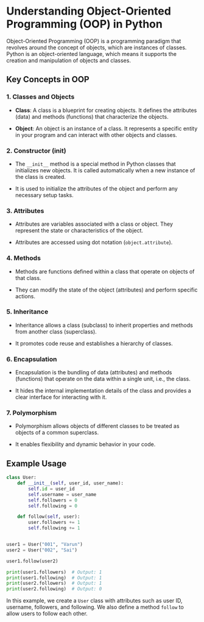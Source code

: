 # Understanding Object-Oriented Programming (OOP) in Python

Object-Oriented Programming (OOP) is a programming paradigm that revolves around the concept of objects, which are instances of classes. Python is an object-oriented language, which means it supports the creation and manipulation of objects and classes.

## Key Concepts in OOP

### 1. Classes and Objects

- **Class**: A class is a blueprint for creating objects. It defines the attributes (data) and methods (functions) that characterize the objects.
  
- **Object**: An object is an instance of a class. It represents a specific entity in your program and can interact with other objects and classes.

### 2. Constructor (__init__)

- The `__init__` method is a special method in Python classes that initializes new objects. It is called automatically when a new instance of the class is created.
  
- It is used to initialize the attributes of the object and perform any necessary setup tasks.

### 3. Attributes

- Attributes are variables associated with a class or object. They represent the state or characteristics of the object.
  
- Attributes are accessed using dot notation (`object.attribute`).

### 4. Methods

- Methods are functions defined within a class that operate on objects of that class.
  
- They can modify the state of the object (attributes) and perform specific actions.

### 5. Inheritance

- Inheritance allows a class (subclass) to inherit properties and methods from another class (superclass).
  
- It promotes code reuse and establishes a hierarchy of classes.

### 6. Encapsulation

- Encapsulation is the bundling of data (attributes) and methods (functions) that operate on the data within a single unit, i.e., the class.
  
- It hides the internal implementation details of the class and provides a clear interface for interacting with it.

### 7. Polymorphism

- Polymorphism allows objects of different classes to be treated as objects of a common superclass.
  
- It enables flexibility and dynamic behavior in your code.

## Example Usage

```python
class User:
    def __init__(self, user_id, user_name):
        self.id = user_id
        self.username = user_name
        self.followers = 0
        self.following = 0

    def follow(self, user):
        user.followers += 1
        self.following += 1


user1 = User("001", "Varun")
user2 = User("002", "Sai")

user1.follow(user2)

print(user1.followers)  # Output: 1
print(user1.following)  # Output: 1
print(user2.followers)  # Output: 1
print(user2.following)  # Output: 0
```

In this example, we create a `User` class with attributes such as user ID, username, followers, and following. We also define a method `follow` to allow users to follow each other.
